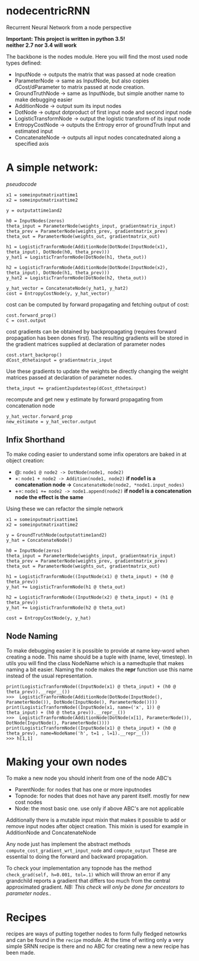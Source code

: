 # nodecentricRNN
Recurrent Neural Network from a node perspective

__Important: This project is written in python 3.5!   
neither 2.7 nor 3.4 will work__

The backbone is the nodes module. Here you will find the most used node types defined:
* InputNode -> outputs the matrix that was passed at node creation
* ParameterNode -> same as InputNode, but also copies dCost/dParameter to matrix passed at node creation.
* GroundTruthNode -> same as InputNode, but simple another name to make debugging easier
* AdditionNode -> output sum its input nodes
* DotNode -> output dotproduct of first input node and second input node
* LogisticTransformNode -> output the logistic transform of its input node
* EntropyCostNode -> outputs the Entropy error of groundTruth Input and estimated input
* ConcatenateNode -> outputs all input nodes concatednated along a specified axis

# A simple network:
*pseudocode*
```
x1 = someinputmatrixattime1
x2 = someinputmatrixattime2

y = outputattime1and2

h0 = InputNodes(zeros)
theta_input = ParameterNode(weights_input, gradientmatrix_input)
theta_prev = ParameterNode(weights_prev, gradientmatrix_prev)
theta_out = ParameterNode(weights_out, gradientmatrix_out)

h1 = LogisticTranformNode(AdditionNode(DotNode(InputNode(x1), theta_input), DotNode(h0, theta_prev)))
y_hat1 = LogisticTranformNode(DotNode(h1, theta_out))

h2 = LogisticTranformNode(AdditionNode(DotNode(InputNode(x2), theta_input), DotNode(h1, theta_prev)))
y_hat2 = LogisticTranformNode(DotNode(h2, theta_out))

y_hat_vector = ConcatenateNode(y_hat1, y_hat2)
cost = EntropyCostNode(y, y_hat_vector)
```

cost can be computed by forward propagating and fetching output of cost:
```
cost.forward_prop()
C = cost.output
```

cost gradients can be obtained by backpropagating (requires forward propagation has been dones first). The resulting gradients will be stored in the gradient matrices supplied at declaration of parameter nodes
```
cost.start_backprop()
dCost_dthetainput = gradientmatrix_input
```

Use these gradients to update the weights be directly changing the weight matrices passed at declaration of parameter nodes.


`theta_input += gradient2updatestep(dCost_dthetainput)`

recompute and get new y estimate by forward propagating from concatenation node
```
y_hat_vector.forward_prop
new_estimate = y_hat_vector.output
```

## Infix Shorthand
To make coding easier to understand some infix operators are baked in at object creation:
* @: `node1 @ node2 -> DotNode(node1, node2)`
* +: `node1 + node2 -> Addition(node1, node2)` __if node1 is a concatenation node ->__ `ConcatenateNode(node2, *node1.input_nodes)`
* +=: `node1 += node2 -> node1.append(node2)` __if node1 is a concatenation node the effect is the same__

Using these we can refactor the simple network

```
x1 = someinputmatrixattime1
x2 = someinputmatrixattime2

y = GroundTruthNode(outputattime1and2)
y_hat = ConcatenateNode()

h0 = InputNode(zeros)
theta_input = ParameterNode(weights_input, gradientmatrix_input)
theta_prev = ParameterNode(weights_prev, gradientmatrix_prev)
theta_out = ParameterNode(weights_out, gradientmatrix_out)

h1 = LogisticTranformNode((InputNode(x1) @ theta_input) + (h0 @ theta_prev))
y_hat += LogisticTranformNode(h1 @ theta_out)

h2 = LogisticTranformNode((InputNode(x2) @ theta_input) + (h1 @ theta_prev))
y_hat += LogisticTranformNode(h2 @ theta_out)

cost = EntropyCostNode(y, y_hat)
```
## Node Naming
To make debugging easier it is possible to provide at name key-word when creating a node. This name should be a tuple with (name, level, timestep). In utils you will find the class NodeName which is a namedtuple that makes naming a bit easier. Naming the node makes the __repr__ function use this name instead of the usual representation.
```
print(LogisticTranformNode((InputNode(x1) @ theta_input) + (h0 @ theta_prev)).__repr__())
>>>  LogisticTranformNode(AdditionNode(DotNode(InputNode(), ParameterNode()), DotNode(InputNode(), ParameterNode())))
print(LogisticTranformNode((InputNode(x1, name=('x', 1)) @ theta_input) + (h0 @ theta_prev)).__repr__())
>>>  LogisticTranformNode(AdditionNode(DotNode(x[1], ParameterNode()), DotNode(InputNode(), ParameterNode())))
print(LogisticTranformNode((InputNode(x1) @ theta_input) + (h0 @ theta_prev), name=NodeName('h', t=1 , l=1).__repr__())
>>> h[1,1]
```

# Making your own nodes

To make a new node you should inherit from one of the node ABC's
* ParentNode: for nodes that has one or more inputnodes
* Topnode: for nodes that does not have any parent itself. mostly for new cost nodes
* Node: the most basic one. use only if above ABC's are not applicable 

Additionally there is a mutable input mixin that makes it possible to add or remove input nodes after object creation.
This mixin is used for example in AdditionNode and ConcatenateNode

Any node just has implement the abstract methods `compute_cost_gradient_wrt_input_node` and  `compute_output`
These are essential to doing the forward and backward propagation.

To check your implementation any topnode has the method `check_grad(self, h=0.001, tol=.1)` which will throw an error if any grandchild reports a gradient that differs too much from the central approximated gradient. *NB: This check will _only_ be done for ancestors to parameter nodes.*. 

# Recipes

recipes are ways of putting together nodes to form fully fledged netowrks and can be found in the `recipe` module. At the time of writing only a very simple SRNN recipe is there and no ABC for creating new a new recipe has been made.






